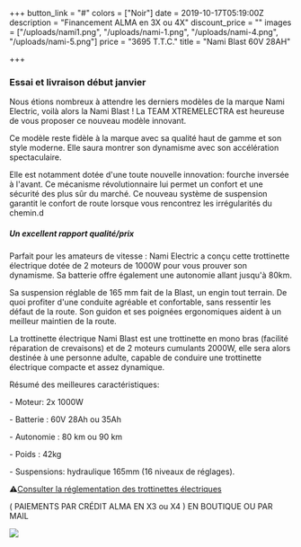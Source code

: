 +++
button_link = "#"
colors = ["Noir"]
date = 2019-10-17T05:19:00Z
description = "Financement ALMA en 3X ou 4X"
discount_price = ""
images = ["/uploads/nami1.png", "/uploads/nami-1.png", "/uploads/nami-4.png", "/uploads/nami-5.png"]
price = "3695 T.T.C."
title = "Nami Blast 60V 28AH"

+++
### Essai et livraison début janvier

Nous étions nombreux à attendre les derniers modèles de la marque Nami Electric, voilà alors la Nami Blast ! La TEAM XTREMELECTRA est heureuse de vous proposer ce nouveau modèle innovant.

Ce modèle reste fidèle à la marque avec sa qualité haut de gamme et son style moderne. Elle saura montrer son dynamisme avec son accélération spectaculaire.

Elle est notamment dotée d'une toute nouvelle innovation: fourche inversée à l'avant. Ce mécanisme révolutionnaire lui permet un confort et une sécurité des plus sûr du marché. Ce nouveau système de suspension garantit le confort de route lorsque vous rencontrez les irrégularités du chemin.d

##### Un excellent rapport qualité/prix

Parfait pour les amateurs de vitesse : Nami Electric a conçu cette trottinette électrique dotée de 2 moteurs de 1000W pour vous prouver son dynamisme. Sa batterie offre également une autonomie allant jusqu'à 80km.

Sa suspension réglable de 165 mm fait de la Blast, un engin tout terrain. De quoi profiter d'une conduite agréable et confortable, sans ressentir les défaut de la route. Son guidon et ses poignées ergonomiques aident à un meilleur maintien de la route.

La trottinette électrique Nami Blast est une trottinette en mono bras (facilité réparation de crevaisons) et de 2 moteurs cumulants 2000W, elle sera alors destinée à une personne adulte, capable de conduire une trottinette électrique compacte et assez dynamique.

Résumé des meilleures caractéristiques:

\- Moteur: 2x 1000W

\- Batterie : 60V 28Ah ou 35Ah

\- Autonomie : 80 km ou 90 km

\- Poids : 42kg

\- Suspensions: hydraulique 165mm (16 niveaux de réglages).

⚠️[Consulter la réglementation des trottinettes électriques](/uploads/reglementation.pdf)

( PAIEMENTS PAR CRÉDIT ALMA EN X3 ou X4 ) EN BOUTIQUE OU PAR MAIL

![](/uploads/sans-titre-6.png)
